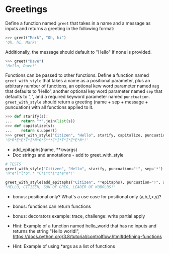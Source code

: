 # Greetings

Define a function named `greet` that takes in a name and a message as inputs and returns a greeting in the following format:

```python
>>> greet("Mark", "Oh, hi")
'Oh, hi, Mark!'
```

Additionally, the message should default to "Hello" if none is provided.

```python
>>> greet("Dave")
'Hello, Dave!'
```

Functions can be passed to other functions. Define a function named `greet_with_style` that takes a name as a positional parameter, plus an arbitrary number of functions, an optional kew word parameter named `msg` that defaults to 'Hello', another optional key word parameter named `sep` that defaults to ', ', and a required keyword parameter named `punctuation`. `greet_with_style` should return a greeting (name + sep + message + puncuation) with all functions applied to it.

```python
>>> def starify(s):
...    return "*".join(list(s))
>>> def capitalize(s):
...    return s.upper()
>>> greet_with_style("Citizen", "Hello", starify, capitalize, puncuation="!", sep='*')
'G*R*E*E*T*I*N*G*S***C*I*T*I*Z*E*N*!'
```

- add_epitaphs(name, \*\*kwargs)
- Doc strings and annotations - add to greet_with_style

```python
# TESTS
greet_with_style("Citizen", "Hello", starify, puncuation="!", sep='*')
'H*e*l*l*o*,* *C*i*t*i*z*e*n*!'

greet_with_style(add_epitaphs("Citizen", **epitaphs), puncuation="!", shout=True)
"HELLO, CITIZEN, SON OF GREG, LEADER OF KOBOLDS!"
```

- bonus: positional only? What's a use case for positional only (a,b,/,x,y)?
- bonus: functions can return functions
- bonus: decorators example: trace, challenge: write partial apply

- Hint: Example of a function named hello_world that has no inputs and returns the string "Hello world!", https://docs.python.org/3.8/tutorial/controlflow.html#defining-functions
- Hint: Example of using \*args as a list of functions

